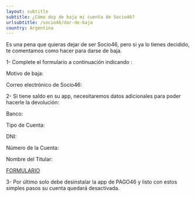```yaml
---
layout: subtitle
subtitle: ¿Cómo doy de baja mi cuenta de Socio46?
urlsubtitle: /socio46/dar-de-baja
country: Argentina
---
```

Es una pena que quieras dejar de ser Socio46, pero si ya lo tienes decidido, te comentamos como hacer para darse de baja.

1- Complete el formulario a continuación indicando :

Motivo de baja:

Correo electrónico de Socio46:

2- Si tiene saldo en su app, necesitaremos datos adicionales para poder hacerle la devolución:

Banco:

Tipo de Cuenta:

DNI:

Número de la Cuenta:

Nombre del Titular:

[FORMULARIO](/contact-us/2)


3- Por último solo debe desinstalar la app de PAGO46 y listo con estos simples pasos su cuenta quedará desactivada.